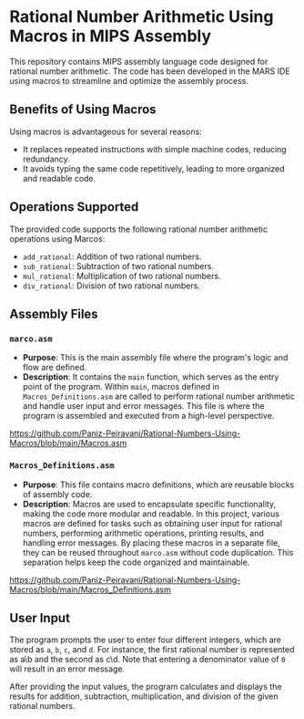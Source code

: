 # Rational Number Arithmetic Using Macros in MIPS Assembly

This repository contains MIPS assembly language code designed for rational number arithmetic. The code has been developed in the MARS IDE using macros to streamline and optimize the assembly process.

## Benefits of Using Macros

Using macros is advantageous for several reasons:
- It replaces repeated instructions with simple machine codes, reducing redundancy.
- It avoids typing the same code repetitively, leading to more organized and readable code.

## Operations Supported

The provided code supports the following rational number arithmetic operations using Marcos:
- `add_rational`: Addition of two rational numbers.
- `sub_rational`: Subtraction of two rational numbers.
- `mul_rational`: Multiplication of two rational numbers.
- `div_rational`: Division of two rational numbers.

## Assembly Files

### `marco.asm`

- **Purpose**: This is the main assembly file where the program's logic and flow are defined.
- **Description**: It contains the `main` function, which serves as the entry point of the program. Within `main`, macros defined in `Macros_Definitions.asm` are called to perform rational number arithmetic and handle user input and error messages. This file is where the program is assembled and executed from a high-level perspective.

https://github.com/Paniz-Peiravani/Rational-Numbers-Using-Macros/blob/main/Macros.asm

### `Macros_Definitions.asm`

- **Purpose**: This file contains macro definitions, which are reusable blocks of assembly code.
- **Description**: Macros are used to encapsulate specific functionality, making the code more modular and readable. In this project, various macros are defined for tasks such as obtaining user input for rational numbers, performing arithmetic operations, printing results, and handling error messages. By placing these macros in a separate file, they can be reused throughout `marco.asm` without code duplication. This separation helps keep the code organized and maintainable.

https://github.com/Paniz-Peiravani/Rational-Numbers-Using-Macros/blob/main/Macros_Definitions.asm

## User Input

The program prompts the user to enter four different integers, which are stored as `a`, `b`, `c`, and `d`. For instance, the first rational number is represented as a\b and the second as c\d. Note that entering a denominator value of `0` will result in an error message.

After providing the input values, the program calculates and displays the results for addition, subtraction, multiplication, and division of the given rational numbers.

